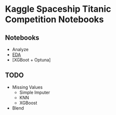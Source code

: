 # Kaggle Spaceship Titanic Competition Notebooks 

## Notebooks

- Analyze
- [EDA](spaceship-titanic-eda.ipynb)
- [XGBoot + Optuna]


## TODO

- Missing Values
  - Simple Imputer
  - KNN
  - XGBoost
 - Blend
 
